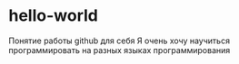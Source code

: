 # hello-world
Понятие работы github для себя
Я очень хочу научиться программировать на  разных языках программирования
